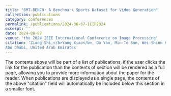 ```yaml
---
title: "BMT-BENCH: A Benchmark Sports Dataset for Video Generation"
collection: publications
category: conferences
permalink: /publications/2024-06-07-ICIP2024
excerpt: ''
date: 2024-06-07
venue: 'the 2024 IEEE International Conference on Image Processing'
citation: 'Ziang Shi,</b>Yang Xiao</b>, Da Yan, Min-Te Sun, Wei-Shinn Ku, Bo Hui. &quot;BMT-BENCH: A Benchmark Sports Dataset for Video Generation. &quot; <i>the 2024 IEEE International Conference on Image Processing</i>. October 27--30, 2024,
Abu Dhabi, United Arab Emirates'
---
```


The contents above will be part of a list of publications, if the user clicks the link for the publication than the contents of section will be rendered as a full page, allowing you to provide more information about the paper for the reader. When publications are displayed as a single page, the contents of the above "citation" field will automatically be included below this section in a smaller font.